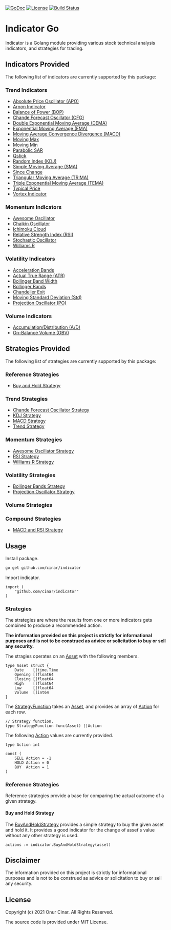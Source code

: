 [![GoDoc](https://godoc.org/github.com/cinar/indicator?status.svg)](https://godoc.org/github.com/cinar/indicator)
[![License](https://img.shields.io/badge/License-MIT-blue.svg)](https://opensource.org/licenses/MIT)
[![Build Status](https://travis-ci.com/cinar/indicator.svg?branch=master)](https://travis-ci.com/cinar/indicator)

# Indicator Go

Indicator is a Golang module providing various stock technical analysis indicators, and strategies for trading.

## Indicators Provided

The following list of indicators are currently supported by this package:

### Trend Indicators

- [Absolute Price Oscillator (APO)](trend_indicators.md#absolute-price-oscillator-apo)
- [Aroon Indicator](trend_indicators.md#aroon-indicator)
- [Balance of Power (BOP)](trend_indicators.md#balance-of-power-bop)
- [Chande Forecast Oscillator (CFO)](trend_indicators.md#chande-forecast-oscillator-cfo)
- [Double Exponential Moving Average (DEMA)](trend_indicators.md#double-exponential-moving-average-dema)
- [Exponential Moving Average (EMA)](trend_indicators.md#exponential-moving-average-ema)
- [Moving Average Convergence Divergence (MACD)](trend_indicators.md#moving-average-convergence-divergence-macd)
- [Moving Max](trend_indicators.md#moving-max)
- [Moving Min](trend_indicators.md#moving-min)
- [Parabolic SAR](trend_indicators.md#parabolic-sar)
- [Qstick](trend_indicators.md#qstick)
- [Random Index (KDJ)](trend_indicators.md#random-index-kdj)
- [Simple Moving Average (SMA)](trend_indicators.md#simple-moving-average-sma)
- [Since Change](trend_indicators.md#since-change)
- [Triangular Moving Average (TRIMA)](trend_indicators.md#triangular-moving-average-trima)
- [Triple Exponential Moving Average (TEMA)](trend_indicators.md#triple-exponential-moving-average-tema)
- [Typical Price](trend_indicators.md#typical-price)
- [Vortex Indicator](trend_indicators.md#vortex-indicator)

### Momentum Indicators

- [Awesome Oscillator](momentum_indicators.md#awesome-oscillator)
- [Chaikin Oscillator](momentum_indicators.md#chaikin-oscillator)
- [Ichimoku Cloud](momentum_indicators.md#ichimoku-cloud)
- [Relative Strength Index (RSI)](momentum_indicators.md#relative-strength-index-rsi)
- [Stochastic Oscillator](momentum_indicators.md#stochastic-oscillator)
- [Williams R](momentum_indicators.md#williams-r)

### Volatility Indicators

- [Acceleration Bands](volatility_indicators.md#acceleration-bands)
- [Actual True Range (ATR)](volatility_indicators.md#actual-true-range-atr)
- [Bollinger Band Width](volatility_indicators.md#bollinger-band-width)
- [Bollinger Bands](volatility_indicators.md#bollinger-bands)
- [Chandelier Exit](volatility_indicators.md#chandelier-exit)
- [Moving Standard Deviation (Std)](volatility_indicators.md#moving-standard-deviation-std)
- [Projection Oscillator (PO)](volatility_indicators.md#projection-oscillator-po)

### Volume Indicators

- [Accumulation/Distribution (A/D)](volume_indicators.md#accumulationdistribution-ad)
- [On-Balance Volume (OBV)](volume_indicators.md#on-balance-volume-obv)

## Strategies Provided

The following list of strategies are currently supported by this package:

### Reference Strategies

- [Buy and Hold Strategy](#buy-and-hold-strategy)

### Trend Strategies

- [Chande Forecast Oscillator Strategy](trend_strategies.md#chande-forecast-oscillator-strategy)
- [KDJ Strategy](trend_strategies.md#kdj-strategy)
- [MACD Strategy](trend_strategies.md#macd-strategy)
- [Trend Strategy](trend_strategies.md#trend-strategy)

### Momentum Strategies

- [Awesome Oscillator Strategy](momentum_strategies.md#awesome-oscillator-strategy)
- [RSI Strategy](momentum_strategies.md#rsi-strategy)
- [Williams R Strategy](momentum_strategies.md#williams-r-strategy)

### Volatility Strategies

- [Bollinger Bands Strategy](volatility_strategies.md#bollinger-bands-strategy)
- [Projection Oscillator Strategy](volatility_strategies.md#projection-oscillator-strategy)

### Volume Strategies

### Compound Strategies

- [MACD and RSI Strategy](compound_strategies.md#macd-and-rsi-strategy)

## Usage

Install package.

```bash
go get github.com/cinar/indicator
```

Import indicator.

```Golang
import (
    "github.com/cinar/indicator"
)
```

### Strategies

The strategies are where the results from one or more indicators gets combined to produce a recommended action.

**The information provided on this project is strictly for informational purposes and is not to be construed as advice or solicitation to buy or sell any security.**

The stragies operates on an [Asset](https://pkg.go.dev/github.com/cinar/indicator#Asset) with the following members.

```golang
type Asset struct {
	Date    []time.Time
	Opening []float64
	Closing []float64
	High    []float64
	Low     []float64
	Volume  []int64
}
```

The [StrategyFunction](https://pkg.go.dev/github.com/cinar/indicator#StrategyFunction) takes an [Asset](https://pkg.go.dev/github.com/cinar/indicator#Asset), and provides an array of [Action](https://pkg.go.dev/github.com/cinar/indicator#Action) for each row.

```golang
// Strategy function.
type StrategyFunction func(Asset) []Action
```

The following [Action](https://pkg.go.dev/github.com/cinar/indicator#Action) values are currently provided.

```golang
type Action int

const (
	SELL Action = -1
	HOLD Action = 0
	BUY  Action = 1
)
```

### Reference Strategies

Reference strategies provide a base for comparing the actual outcome of a given strategy.

#### Buy and Hold Strategy

The [BuyAndHoldStrategy](https://pkg.go.dev/github.com/cinar/indicator#BuyAndHoldStrategy) provides a simple strategy to buy the given asset and hold it. It provides a good indicator for the change of asset's value without any other strategy is used.

```golang
actions := indicator.BuyAndHoldStrategy(asset)
```

## Disclaimer

The information provided on this project is strictly for informational purposes and is not to be construed as advice or solicitation to buy or sell any security.

## License

Copyright (c) 2021 Onur Cinar. All Rights Reserved.

The source code is provided under MIT License.
